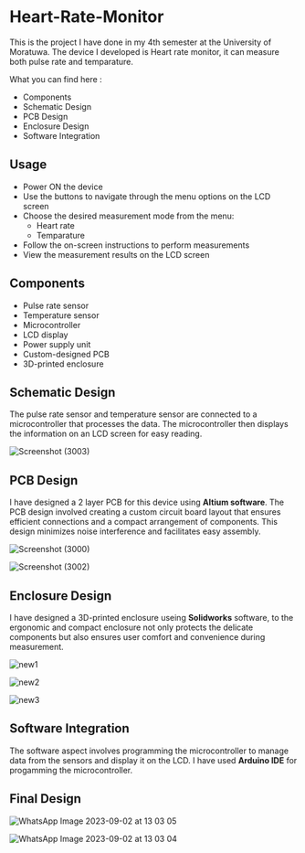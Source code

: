 # Heart-Rate-Monitor
This is the project I have done in my 4th semester at the University of Moratuwa. The device I developed is Heart rate monitor, it can measure both pulse rate and temparature.

What you can find here :
- Components
- Schematic Design
- PCB Design
- Enclosure Design
- Software Integration

## Usage ##
- Power ON the device
- Use the buttons to navigate through the menu options on the LCD screen
- Choose the desired measurement mode from the menu:
  - Heart rate
  - Temparature
- Follow the on-screen instructions to perform measurements
- View the measurement results on the LCD screen

## Components ##
- Pulse rate sensor
- Temperature sensor
- Microcontroller
- LCD display
- Power supply unit
- Custom-designed PCB
- 3D-printed enclosure

## Schematic Design ##
The pulse rate sensor and temperature sensor are connected to a microcontroller that processes the data. The microcontroller then displays the information on an LCD screen for easy reading.

![Screenshot (3003)](https://github.com/KumuduK/Heart-Rate-Monitor/assets/129822318/392f3c60-d14a-4184-9679-86a5c6e0a258)

## PCB Design ##
I have designed a 2 layer PCB for this device using **Altium software**. The PCB design involved creating a custom circuit board layout that ensures efficient connections and a compact arrangement of components. This design minimizes noise interference and facilitates easy assembly.

![Screenshot (3000)](https://github.com/KumuduK/Heart-Rate-Monitor/assets/129822318/7cf32090-4bac-4abd-9e8f-c19e8caa0be4)

![Screenshot (3002)](https://github.com/KumuduK/Heart-Rate-Monitor/assets/129822318/4d074b54-ad48-453b-8b1d-ea80ceb8e7f2)

## Enclosure Design ##
I have designed a 3D-printed enclosure useing **Solidworks** software, to the ergonomic and compact enclosure not only protects the delicate components but also ensures user comfort and convenience during measurement.

![new1](https://github.com/KumuduK/Heart-Rate-Monitor/assets/129822318/38ca8cc0-7c99-4c6e-92e3-20300784f802)

![new2](https://github.com/KumuduK/Heart-Rate-Monitor/assets/129822318/da0fd090-0c31-4963-b04c-baf3d7c30cd0)

![new3](https://github.com/KumuduK/Heart-Rate-Monitor/assets/129822318/fcac6914-f34d-4222-a9dd-6c6a5d21f7d5)

## Software Integration ##
The software aspect involves programming the microcontroller to manage data from the sensors and display it on the LCD. I have used **Arduino IDE** for progamming the microcontroller.

## Final Design ##

![WhatsApp Image 2023-09-02 at 13 03 05](https://github.com/KumuduK/Heart-Rate-Monitor/assets/129822318/ea959a97-bfc3-4f62-949d-be546d004d90)

![WhatsApp Image 2023-09-02 at 13 03 04](https://github.com/KumuduK/Heart-Rate-Monitor/assets/129822318/acbf9ff1-edb9-4971-8074-514c27980e13)

